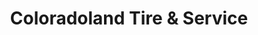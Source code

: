 ---
title: "Coloradoland Tire & Service"
url: /westminster/coloradoland-tire-and-service/
shop: car repair
---